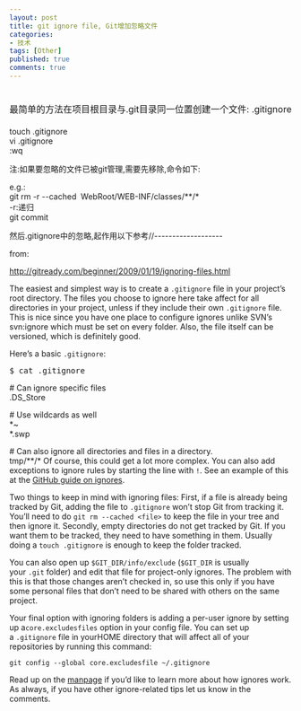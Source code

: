 ```yaml
---
layout: post
title: git ignore file, Git增加忽略文件
categories:
- 技术
tags: [Other]
published: true
comments: true
---
```

<p><h1><span style="font-size: 16px; font-weight: 400; line-height: 1.5;">最简单的方法在项目根目录与.git目录同一位置创建一个文件: .gitignore</span></h1>
<div>
<div id="cnblogs_post_body" /></div></p>

<p>touch .gitignore<br />
vi .gitignore<br />
:wq</p>

<p>注:如果要忽略的文件已被git管理,需要先移除,命令如下:</p>

<p>e.g.:<br />
git rm -r --cached  WebRoot/WEB-INF/classes/**/*<br />
-r:递归<br />
git commit</p>

<p>然后.gitignore中的忽略,起作用以下参考//-------------------</p>

<p>from:</p>

<p><a href="http://gitready.com/beginner/2009/01/19/ignoring-files.html">http://gitready.com/beginner/2009/01/19/ignoring-files.html</a></p>

<p>The easiest and simplest way is to create a <code>.gitignore</code> file in your project’s root directory. The files you choose to ignore here take affect for all directories in your project, unless if they include their own <code>.gitignore</code> file. This is nice since you have one place to configure ignores unlike SVN’s svn:ignore which must be set on every folder. Also, the file itself can be versioned, which is definitely good.</p>

<p>Here’s a basic <code>.gitignore</code>:
<pre>$ cat .gitignore</pre></p>

<p># Can ignore specific files<br />
.DS_Store</p>

<p># Use wildcards as well<br />
*~<br />
*.swp</p>

<p># Can also ignore all directories and files in a directory.<br />
tmp/**/*
Of course, this could get a lot more complex. You can also add exceptions to ignore rules by starting the line with <code>!</code>. See an example of this at the <a href="http://github.com/guides/ignore-for-git">GitHub guide on ignores</a>.</p>

<p>Two things to keep in mind with ignoring files: First, if a file is already being tracked by Git, adding the file to <code>.gitignore</code> won’t stop Git from tracking it. You’ll need to do <code>git rm --cached &lt;file&gt;</code> to keep the file in your tree and then ignore it. Secondly, empty directories do not get tracked by Git. If you want them to be tracked, they need to have something in them. Usually doing a <code>touch .gitignore</code> is enough to keep the folder tracked.</p>

<p>You can also open up <code>$GIT_DIR/info/exclude</code> (<code>$GIT_DIR</code> is usually your <code>.git</code> folder) and edit that file for project-only ignores. The problem with this is that those changes aren’t checked in, so use this only if you have some personal files that don’t need to be shared with others on the same project.</p>

<p>Your final option with ignoring folders is adding a per-user ignore by setting up a<code>core.excludesfiles</code> option in your config file. You can set up a <code>.gitignore</code> file in yourHOME directory that will affect all of your repositories by running this command:</p>

<p><code>git config --global core.excludesfile ~/.gitignore</code></p>

<p>Read up on the <a href="http://www.kernel.org/pub/software/scm/git/docs/gitignore.html">manpage</a> if you’d like to learn more about how ignores work. As always, if you have other ignore-related tips let us know in the comments.</p>

<p>
</p>
